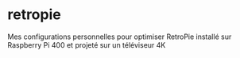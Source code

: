 # retropie
Mes configurations personnelles pour optimiser RetroPie installé sur Raspberry Pi 400 et projeté sur un téléviseur 4K
